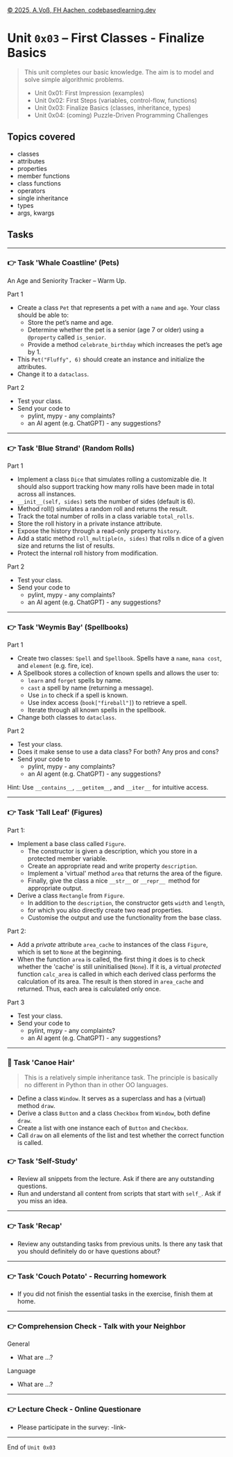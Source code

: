 [© 2025, A.Voß, FH Aachen, codebasedlearning.dev](mailto:info@codebasedlearning.dev)

# Unit `0x03` – First Classes - Finalize Basics

> This unit completes our basic knowledge. The aim is to model and solve simple algorithmic problems.
> - Unit 0x01: First Impression (examples)
> - Unit 0x02: First Steps (variables, control-flow, functions)
> - Unit 0x03: Finalize Basics (classes, inheritance, types)
> - Unit 0x04: (coming) Puzzle-Driven Programming Challenges 


## Topics covered

- classes
- attributes
- properties
- member functions
- class functions
- operators
- single inheritance
- types
- args, kwargs


## Tasks

---

### 👉 Task 'Whale Coastline' (Pets)

An Age and Seniority Tracker – Warm Up.

Part 1
- Create a class `Pet` that represents a pet with a `name` and `age`. Your class should be able to:
	- Store the pet’s name and age.
    - Determine whether the pet is a senior (age 7 or older) using a `@property` called `is_senior`. 
    - Provide a method `celebrate_birthday` which increases the pet’s age by 1.
- This `Pet("Fluffy", 6)` should create an instance and initialize the attributes.
- Change it to a `dataclass`.

Part 2
- Test your class.
- Send your code to 
  - pylint, mypy - any complaints?
  - an AI agent (e.g. ChatGPT) - any suggestions?

---

### 👉 Task 'Blue Strand' (Random Rolls)

Part 1
- Implement a class `Dice` that simulates rolling a customizable die. It should also support tracking how many rolls have been made in total across all instances.
- `__init__(self, sides)` sets the number of sides (default is 6). 
- Method roll() simulates a random roll and returns the result.
- Track the total number of rolls in a class variable `total_rolls`. 
- Store the roll history in a private instance attribute. 
- Expose the history through a read-only property `history`. 
- Add a static method `roll_multiple(n, sides)` that rolls n dice of a given size and returns the list of results. 
- Protect the internal roll history from modification.

Part 2
- Test your class.
- Send your code to 
  - pylint, mypy - any complaints?
  - an AI agent (e.g. ChatGPT) - any suggestions?

---

### 👉 Task 'Weymis Bay' (Spellbooks)

Part 1
- Create two classes: `Spell` and `Spellbook`. Spells have a `name`, `mana cost`, and `element` (e.g. fire, ice). 
- A Spellbook stores a collection of known spells and allows the user to:
	- `learn` and `forget` spells by name. 
    - `cast` a spell by name (returning a message). 
    - Use `in` to check if a spell is known. 
    - Use index access (`book["fireball"]`) to retrieve a spell. 
    - Iterate through all known spells in the spellbook.
- Change both classes to `dataclass`.

Part 2
- Test your class.
- Does it make sense to use a data class? For both? Any pros and cons?
- Send your code to 
  - pylint, mypy - any complaints?
  - an AI agent (e.g. ChatGPT) - any suggestions?

Hint: Use `__contains__`, `__getitem__`, and `__iter__` for intuitive access.

---

### 👉 Task 'Tall Leaf' (Figures)

Part 1:
- Implement a base class called `Figure`.
  - The constructor is given a description, which you store in a protected 
    member variable.
  - Create an appropriate read and write property `description`.
  - Implement a 'virtual' method `area` that returns the area of the figure.
  - Finally, give the class a nice `__str__` or `__repr__ `method for 
    appropriate output.
- Derive a class `Rectangle` from `Figure`.
  - In addition to the `description`, the constructor gets `width` and `length`, 
  - for which you also directly create two read properties.
  - Customise the output and use the functionality from the base class.

Part 2:
- Add a _private_ attribute `area_cache` to instances of the class `Figure`, which 
  is set to `None` at the beginning.
- When the function `area` is called, the first thing it does is to check whether 
  the 'cache' is still uninitialised (`None`). If it is, a virtual _protected_ 
  function `calc_area` is called in which each derived class performs the calculation
  of its area. The result is then stored in `area_cache` and returned. 
  Thus, each area is calculated only once.

Part 3
- Test your class.
- Send your code to 
  - pylint, mypy - any complaints?
  - an AI agent (e.g. ChatGPT) - any suggestions?

---

### 🤔 Task 'Canoe Hair'

> This is a relatively simple inheritance task. The principle is basically no
different in Python than in other OO languages.

- Define a class `Window`. It serves as a superclass and has a (virtual) method `draw`.
- Derive a class `Button` and a class `Checkbox` from `Window`, both define `draw`.
- Create a list with one instance each of `Button` and `Checkbox`.
- Call `draw` on all elements of the list and test whether the correct function is called.


### 👉 Task 'Self-Study'

- Review all snippets from the lecture. Ask if there are any outstanding questions.
- Run and understand all content from scripts that start with `self_`. Ask if you miss an idea.

---

### 👉 Task 'Recap'

- Review any outstanding tasks from previous units. Is there any task that you should definitely do or have questions about?

---

### 👉 Task 'Couch Potato' - Recurring homework

- If you did not finish the essential tasks in the exercise, finish them at home.

---

### 👉 Comprehension Check - Talk with your Neighbor

General
- What are ...?

Language
- What are ...?

---

### 👉 Lecture Check - Online Questionare

- Please participate in the survey: -link-

---

End of `Unit 0x03`
